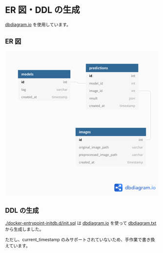 # ER 図・DDL の生成

[dbdiagram.io](https://dbdiagram.io/home) を使用しています。

## ER 図

![dbdiagram.png](./dbdiagram.png)

## DDL の生成

[./docker-entrypoint-initdb.d/init.sql](./docker-entrypoint-initdb.d/1_create_table.sql) は [dbdiagram.io](https://dbdiagram.io/home) を使って [dbdiagram.txt](dbdiagram.txt) から生成しました。

ただし、current_timestamp のみサポートされていないため、手作業で書き換えています。
